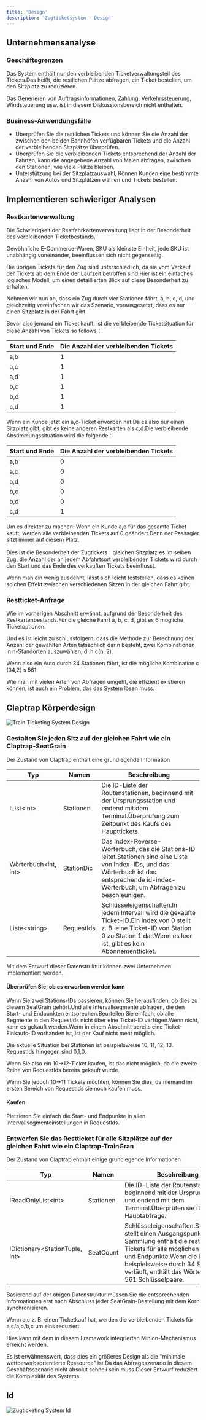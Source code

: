 ```yaml
---
title: 'Design'
description: 'Zugticketsystem - Design'
---
```



## Unternehmensanalyse

### Geschäftsgrenzen

Das System enthält nur den verbleibenden Ticketverwaltungsteil des Tickets.Das heißt, die restlichen Plätze abfragen, ein Ticket bestellen, um den Sitzplatz zu reduzieren.

Das Generieren von Auftragsinformationen, Zahlung, Verkehrssteuerung, Windsteuerung usw. ist in diesem Diskussionsbereich nicht enthalten.

### Business-Anwendungsfälle

- Überprüfen Sie die restlichen Tickets und können Sie die Anzahl der zwischen den beiden Bahnhöfen verfügbaren Tickets und die Anzahl der verbleibenden Sitzplätze überprüfen.
- Überprüfen Sie die verbleibenden Tickets entsprechend der Anzahl der Fahrten, kann die angegebene Anzahl von Malen abfragen, zwischen den Stationen, wie viele Plätze bleiben.
- Unterstützung bei der Sitzplatzauswahl, Können Kunden eine bestimmte Anzahl von Autos und Sitzplätzen wählen und Tickets bestellen.

## Implementieren schwieriger Analysen

### Restkartenverwaltung

Die Schwierigkeit der Restfahrkartenverwaltung liegt in der Besonderheit des verbleibenden Ticketbestands.

Gewöhnliche E-Commerce-Waren, SKU als kleinste Einheit, jede SKU ist unabhängig voneinander, beeinflussen sich nicht gegenseitig.

Die übrigen Tickets für den Zug sind unterschiedlich, da sie vom Verkauf der Tickets ab dem Ende der Laufzeit betroffen sind.Hier ist ein einfaches logisches Modell, um einen detaillierten Blick auf diese Besonderheit zu erhalten.

Nehmen wir nun an, dass ein Zug durch vier Stationen fährt, a, b, c, d, und gleichzeitig vereinfachen wir das Szenario, vorausgesetzt, dass es nur einen Sitzplatz in der Fahrt gibt.

Bevor also jemand ein Ticket kauft, ist die verbleibende Ticketsituation für diese Anzahl von Tickets so follows：

| Start und Ende | Die Anzahl der verbleibenden Tickets |
| -------------- | ------------------------------------ |
| a,b            | 1                                    |
| a,c            | 1                                    |
| a,d            | 1                                    |
| b,c            | 1                                    |
| b,d            | 1                                    |
| c,d            | 1                                    |

Wenn ein Kunde jetzt ein a,c-Ticket erworben hat.Da es also nur einen Sitzplatz gibt, gibt es keine anderen Restkarten als c,d.Die verbleibende Abstimmungssituation wird die folgende：

| Start und Ende | Die Anzahl der verbleibenden Tickets |
| -------------- | ------------------------------------ |
| a,b            | 0                                    |
| a,c            | 0                                    |
| a,d            | 0                                    |
| b,c            | 0                                    |
| b,d            | 0                                    |
| c,d            | 1                                    |

Um es direkter zu machen: Wenn ein Kunde a,d für das gesamte Ticket kauft, werden alle verbleibenden Tickets auf 0 geändert.Denn der Passagier sitzt immer auf diesem Platz.

Dies ist die Besonderheit der Zugtickets：gleichen Sitzplatz es im selben Zug, die Anzahl der an jedem Abfahrtsort verbleibenden Tickets wird durch den Start und das Ende des verkauften Tickets beeinflusst.

Wenn man ein wenig ausdehnt, lässt sich leicht feststellen, dass es keinen solchen Effekt zwischen verschiedenen Sitzen in der gleichen Fahrt gibt.

### Restticket-Anfrage

Wie im vorherigen Abschnitt erwähnt, aufgrund der Besonderheit des Restkartenbestands.Für die gleiche Fahrt a, b, c, d, gibt es 6 mögliche Ticketoptionen.

Und es ist leicht zu schlussfolgern, dass die Methode zur Berechnung der Anzahl der gewählten Arten tatsächlich darin besteht, zwei Kombinationen in n-Standorten auszuwählen, d. h.c(n, 2).

Wenn also ein Auto durch 34 Stationen fährt, ist die mögliche Kombination c (34,2) s 561.

Wie man mit vielen Arten von Abfragen umgeht, die effizient existieren können, ist auch ein Problem, das das System lösen muss.

## Claptrap Körperdesign

![Train Ticketing System Design](/images/20200720-001.png)

### Gestalten Sie jeden Sitz auf der gleichen Fahrt wie ein Claptrap-SeatGrain

Der Zustand von Claptrap enthält eine grundlegende Information

| Typ                                    | Namen      | Beschreibung                                                                                                                                                                                      |
| -------------------------------------- | ---------- | ------------------------------------------------------------------------------------------------------------------------------------------------------------------------------------------------- |
| IList&lt;int&gt;           | Stationen  | Die ID-Liste der Routenstationen, beginnend mit der Ursprungsstation und endend mit dem Terminal.Überprüfung zum Zeitpunkt des Kaufs des Haupttickets.                                            |
| Wörterbuch&lt;int, int&gt; | StationDic | Das Index-Reverse-Wörterbuch, das die Stations-ID leitet.Stationen sind eine Liste von Index-IDs, und das Wörterbuch ist das entsprechende id-index-Wörterbuch, um Abfragen zu beschleunigen.     |
| Liste&lt;string&gt;        | RequestIds | Schlüsseleigenschaften.In jedem Intervall wird die gekaufte Ticket-ID.Ein Index von 0 stellt z. B. eine Ticket-ID von Station 0 zu Station 1 dar.Wenn es leer ist, gibt es kein Abonnementticket. |

Mit dem Entwurf dieser Datenstruktur können zwei Unternehmen implementiert werden.

#### Überprüfen Sie, ob es erworben werden kann

Wenn Sie zwei Stations-IDs passieren, können Sie herausfinden, ob dies zu diesem SeatGrain gehört.Und alle Intervallsegmente abfragen, die den Start- und Endpunkten entsprechen.Beurteilen Sie einfach, ob alle Segmente in den RequestIds nicht über eine Ticket-ID verfügen.Wenn nicht, kann es gekauft werden.Wenn in einem Abschnitt bereits eine Ticket-Einkaufs-ID vorhanden ist, ist der Kauf nicht mehr möglich.

Die aktuelle Situation bei Stationen ist beispielsweise 10, 11, 12, 13. RequestIds hingegen sind 0,1,0.

Wenn Sie also ein 10->12-Ticket kaufen, ist das nicht möglich, da die zweite Reihe von RequestIds bereits gekauft wurde.

Wenn Sie jedoch 10->11 Tickets  möchten, können Sie dies, da niemand im ersten Bereich von RequestIds sie noch kaufen muss.

#### Kaufen

Platzieren Sie einfach die Start- und Endpunkte in allen Intervallsegmenteinstellungen in RequestIds.

### Entwerfen Sie das Restticket für alle Sitzplätze auf der gleichen Fahrt wie ein Claptrap-TrainGran

Der Zustand von Claptrap enthält einige grundlegende Informationen

| Typ                                              | Namen     | Beschreibung                                                                                                                                                                                                                                                 |
| ------------------------------------------------ | --------- | ------------------------------------------------------------------------------------------------------------------------------------------------------------------------------------------------------------------------------------------------------------ |
| IReadOnlyList&lt;int&gt;             | Stationen | Die ID-Liste der Routenstationen, beginnend mit der Ursprungsstation und endend mit dem Terminal.Überprüfen sie für die Hauptabfrage.                                                                                                                        |
| IDictionary&lt;StationTuple, int&gt; | SeatCount | Schlüsseleigenschaften.StationTuple stellt einen Ausgangspunkt dar.Die Sammlung enthält die restlichen Tickets für alle möglichen Start- und Endpunkte.Wenn die Fahrt beispielsweise durch 34 Standorte verläuft, enthält das Wörterbuch 561 Schlüsselpaare. |

Basierend auf der obigen Datenstruktur müssen Sie die entsprechenden Informationen erst nach Abschluss jeder SeatGrain-Bestellung mit dem Korn synchronisieren.

Wenn a,c z. B. einen Ticketkauf hat, werden die verbleibenden Tickets für a,c/a,b/b,c um eins reduziert.

Dies kann mit dem in diesem Framework integrierten Minion-Mechanismus erreicht werden.

Es ist erwähnenswert, dass dies ein größeres Design als die "minimale wettbewerbsorientierte Ressource" ist.Da das Abfrageszenario in diesem Geschäftsszenario nicht absolut schnell sein muss.Dieser Entwurf reduziert die Komplexität des Systems.

## Id

![Zugticketing System Id](/images/20200813-001.png)
